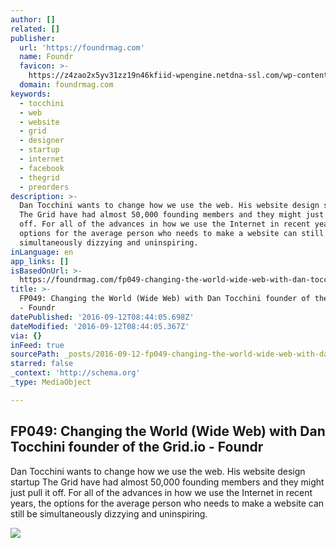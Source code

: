 ```yaml
---
author: []
related: []
publisher:
  url: 'https://foundrmag.com'
  name: Foundr
  favicon: >-
    https://z4zao2x5yv31zz19n46kfiid-wpengine.netdna-ssl.com/wp-content/uploads/2014/06/rocket-favicon.png
  domain: foundrmag.com
keywords:
  - tocchini
  - web
  - website
  - grid
  - designer
  - startup
  - internet
  - facebook
  - thegrid
  - preorders
description: >-
  Dan Tocchini wants to change how we use the web. His website design startup
  The Grid have had almost 50,000 founding members and they might just pull it
  off. For all of the advances in how we use the Internet in recent years, the
  options for the average person who needs to make a website can still be
  simultaneously dizzying and uninspiring.
inLanguage: en
app_links: []
isBasedOnUrl: >-
  https://foundrmag.com/fp049-changing-the-world-wide-web-with-dan-tocchini-founder-of-the-grid-io/
title: >-
  FP049: Changing the World (Wide Web) with Dan Tocchini founder of the Grid.io
  - Foundr
datePublished: '2016-09-12T08:44:05.698Z'
dateModified: '2016-09-12T08:44:05.367Z'
via: {}
inFeed: true
sourcePath: _posts/2016-09-12-fp049-changing-the-world-wide-web-with-dan-tocchini-found.md
starred: false
_context: 'http://schema.org'
_type: MediaObject

---
```

<article style=""><h1>FP049: Changing the World (Wide Web) with Dan Tocchini founder of the Grid.io - Foundr</h1><p>Dan Tocchini wants to change how we use the web. His website design startup The Grid have had almost 50,000 founding members and they might just pull it off. For all of the advances in how we use the Internet in recent years, the options for the average person who needs to make a website can still be simultaneously dizzying and uninspiring.</p><img src="https://foundrmag.com/wp-content/uploads/2015/07/dan-tocchini.jpg" /></article>